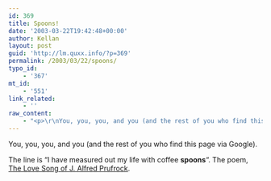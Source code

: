 ```yaml
---
id: 369
title: Spoons!
date: '2003-03-22T19:42:48+00:00'
author: Kellan
layout: post
guid: 'http://lm.quxx.info/?p=369'
permalink: /2003/03/22/spoons/
typo_id:
    - '367'
mt_id:
    - '551'
link_related:
    - ''
raw_content:
    - "<p>\r\nYou, you, you, and you (and the rest of you who find this page via Google).  \r\n</p>\r\n<p>\r\nThe line is \\\"I have measured out my life with coffee <b>spoons</b>\\\".  The poem, <a href=\\\"http://www.bartleby.com/198/1.html\\\">The Love Song of J. Alfred Prufrock</a>.\r\n</p>"
---
```


You, you, you, and you (and the rest of you who find this page via Google).

The line is “I have measured out my life with coffee **spoons**“. The poem, [The Love Song of J. Alfred Prufrock](http://www.bartleby.com/198/1.html).